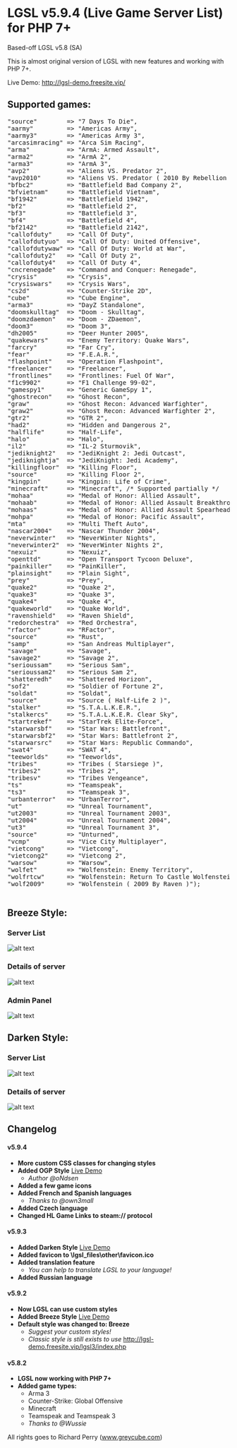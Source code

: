 # LGSL v5.9.4 (Live Game Server List) for PHP 7+
Based-off LGSL v5.8 (SA)

This is almost original version of LGSL with new features and working with PHP 7+.

Live Demo: http://lgsl-demo.freesite.vip/

## Supported games:
<pre>
"source"        => "7 Days To Die",
"aarmy"         => "Americas Army",
"aarmy3"        => "Americas Army 3",
"arcasimracing" => "Arca Sim Racing",
"arma"          => "ArmA: Armed Assault",
"arma2"         => "ArmA 2",
"arma3"         => "ArmA 3",
"avp2"          => "Aliens VS. Predator 2",
"avp2010"       => "Aliens VS. Predator ( 2010 By Rebellion )",
"bfbc2"         => "Battlefield Bad Company 2",
"bfvietnam"     => "Battlefield Vietnam",
"bf1942"        => "Battlefield 1942",
"bf2"           => "Battlefield 2",
"bf3"           => "Battlefield 3",
"bf4"           => "Battlefield 4",
"bf2142"        => "Battlefield 2142",
"callofduty"    => "Call Of Duty",
"callofdutyuo"  => "Call Of Duty: United Offensive",
"callofdutywaw" => "Call Of Duty: World at War",
"callofduty2"   => "Call Of Duty 2",
"callofduty4"   => "Call Of Duty 4",
"cncrenegade"   => "Command and Conquer: Renegade",
"crysis"        => "Crysis",
"crysiswars"    => "Crysis Wars",
"cs2d"          => "Counter-Strike 2D",
"cube"          => "Cube Engine",
"arma3"         => "DayZ Standalone",
"doomskulltag"  => "Doom - Skulltag",
"doomzdaemon"   => "Doom - ZDaemon",
"doom3"         => "Doom 3",
"dh2005"        => "Deer Hunter 2005",
"quakewars"     => "Enemy Territory: Quake Wars",
"farcry"        => "Far Cry",
"fear"          => "F.E.A.R.",
"flashpoint"    => "Operation Flashpoint",
"freelancer"    => "Freelancer",
"frontlines"    => "Frontlines: Fuel Of War",
"f1c9902"       => "F1 Challenge 99-02",
"gamespy1"      => "Generic GameSpy 1",
"ghostrecon"    => "Ghost Recon",
"graw"          => "Ghost Recon: Advanced Warfighter",
"graw2"         => "Ghost Recon: Advanced Warfighter 2",
"gtr2"          => "GTR 2",
"had2"          => "Hidden and Dangerous 2",
"halflife"      => "Half-Life",
"halo"          => "Halo",
"il2"           => "IL-2 Sturmovik",
"jediknight2"   => "JediKnight 2: Jedi Outcast",
"jediknightja"  => "JediKnight: Jedi Academy",
"killingfloor"  => "Killing Floor",
"source"		=> "Killing Floor 2",
"kingpin"       => "Kingpin: Life of Crime",
"minecraft"     => "Minecraft", /* Supported partially */
"mohaa"         => "Medal of Honor: Allied Assault",
"mohaab"        => "Medal of Honor: Allied Assault Breakthrough",
"mohaas"        => "Medal of Honor: Allied Assault Spearhead",
"mohpa"         => "Medal of Honor: Pacific Assault",
"mta"           => "Multi Theft Auto",
"nascar2004"    => "Nascar Thunder 2004",
"neverwinter"   => "NeverWinter Nights",
"neverwinter2"  => "NeverWinter Nights 2",
"nexuiz"        => "Nexuiz",
"openttd"       => "Open Transport Tycoon Deluxe",
"painkiller"    => "PainKiller",
"plainsight"    => "Plain Sight",
"prey"          => "Prey",
"quake2"        => "Quake 2",
"quake3"        => "Quake 3",
"quake4"        => "Quake 4",
"quakeworld"    => "Quake World",
"ravenshield"   => "Raven Shield",
"redorchestra"  => "Red Orchestra",
"rfactor"       => "RFactor",
"source"       	=> "Rust",
"samp"          => "San Andreas Multiplayer",
"savage"        => "Savage",
"savage2"       => "Savage 2",
"serioussam"    => "Serious Sam",
"serioussam2"   => "Serious Sam 2",
"shatteredh"    => "Shattered Horizon",
"sof2"          => "Soldier of Fortune 2",
"soldat"        => "Soldat",
"source"        => "Source ( Half-Life 2 )",
"stalker"       => "S.T.A.L.K.E.R.",
"stalkercs"     => "S.T.A.L.K.E.R. Clear Sky",
"startrekef"    => "StarTrek Elite-Force",
"starwarsbf"    => "Star Wars: Battlefront",
"starwarsbf2"   => "Star Wars: Battlefront 2",
"starwarsrc"    => "Star Wars: Republic Commando",
"swat4"         => "SWAT 4",
"teeworlds"     => "Teeworlds",
"tribes"        => "Tribes ( Starsiege )",
"tribes2"       => "Tribes 2",
"tribesv"       => "Tribes Vengeance",
"ts"            => "Teamspeak",
"ts3"           => "Teamspeak 3",
"urbanterror"   => "UrbanTerror",
"ut"            => "Unreal Tournament",
"ut2003"        => "Unreal Tournament 2003",
"ut2004"        => "Unreal Tournament 2004",
"ut3"           => "Unreal Tournament 3",
"source"        => "Unturned",
"vcmp"          => "Vice City Multiplayer",
"vietcong"      => "Vietcong",
"vietcong2"     => "Vietcong 2",
"warsow"        => "Warsow",
"wolfet"        => "Wolfenstein: Enemy Territory",
"wolfrtcw"      => "Wolfenstein: Return To Castle Wolfenstein",
"wolf2009"      => "Wolfenstein ( 2009 By Raven )");
 </pre>
 ## Breeze Style:
 ### Server List
 ![alt text](https://i.imgur.com/Rq1BoY0.png)
 ### Details of server
 ![alt text](https://i.imgur.com/vB2PVHI.png)
 ### Admin Panel
 ![alt text](https://i.imgur.com/oQC1hkX.png)
 ## Darken Style:
 ### Server List
 ![alt text](https://i.imgur.com/hnPcDSr.png)
 ### Details of server
 ![alt text](https://i.imgur.com/LM3sBVM.png)
 
## Changelog
#### v5.9.4
- **More custom CSS classes for changing styles**
- **Added OGP Style** [Live Demo](http://lgsl-demo.freesite.vip/lgsl4/index.php)
	- *Author @oNdsen*
- **Added a few game icons**
- **Added French and Spanish languages**
	- *Thanks to @own3mall*
- **Added Czech language**
- **Changed HL Game Links to steam:// protocol**
#### v5.9.3
- **Added Darken Style** [Live Demo](http://lgsl-demo.freesite.vip/lgsl2/index.php)
- **Added favicon to \lgsl_files\other\favicon.ico**
- **Added translation feature**
	- *You can help to translate LGSL to your language!*
- **Added Russian language**
#### v5.9.2
- **Now LGSL can use custom styles**
- **Added Breeze Style** [Live Demo](http://lgsl-demo.freesite.vip/lgsl/index.php)
- **Default style was changed to: Breeze**
	- *Suggest your custom styles!*
	- *Classic style is still exists to use* http://lgsl-demo.freesite.vip/lgsl3/index.php
#### v5.8.2
- **LGSL now working with PHP 7+**
- **Added game types:**
  - Arma 3
  - Counter-Strike: Global Offensive
  - Minecraft
  - Teamspeak and Teamspeak 3
  - *Thanks to @Wussie*

All rights goes to Richard Perry (www.greycube.com)